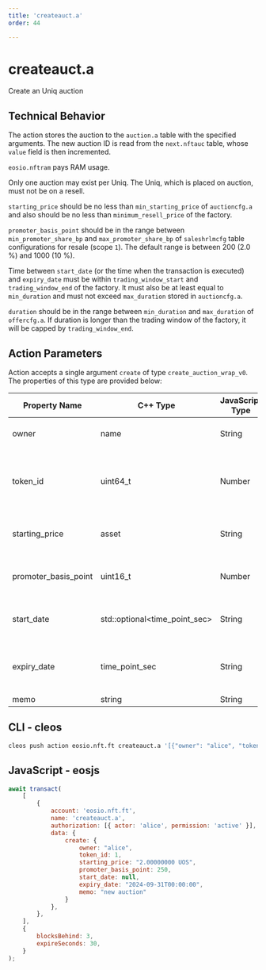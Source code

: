 ```yaml
---
title: 'createauct.a'
order: 44

---
```


# createauct.a

Create an Uniq auction

## Technical Behavior

The action stores the auction to the `auction.a` table with the specified arguments. The new auction ID is read from the `next.nftauc` table, whose `value` field is then incremented.

`eosio.nftram` pays RAM usage.

Only one auction may exist per Uniq. The Uniq, which is placed on auction, must not be on a resell.

`starting_price` should be no less than `min_starting_price` of `auctioncfg.a` and also should be no less than `minimum_resell_price` of the factory.

`promoter_basis_point` should be in the range between `min_promoter_share_bp` and `max_promoter_share_bp` of `saleshrlmcfg` table configurations for resale (scope `1`). The default range is between 200 (2.0 %) and 1000 (10 %).

Time between `start_date` (or the time when the transaction is executed) and `expiry_date` must be within `trading_window_start` and `trading_window_end` of the factory. It must also be at least equal to `min_duration` and must not exceed `max_duration` stored in `auctioncfg.a`.

`duration` should be in the range between `min_duration` and `max_duration` of `offercfg.a`. If duration is longer than the trading window of the factory, it will be capped by `trading_window_end`.

## Action Parameters

Action accepts a single argument `create` of type `create_auction_wrap_v0`. The properties of this type are provided below:

| Property Name        | C++ Type                       | JavaScript Type | Description                                             |
| -------------------- | ------------------------------ | --------------- | ------------------------------------------------------- |
| owner                | name                           | String          | Current owner of the Uniq                               |
| token_id             | uint64_t                       | Number          | ID of Uniq which the owner wants to place on an auction |
| starting_price       | asset                          | String          | Starting auction price in UOS                           |
| promoter_basis_point | uint16_t                       | Number          | Promoter share in units of 0.01 %                       |
| start_date           | std::optional\<time_point_sec> | String          | Optional start date of the auction                      |
| expiry_date          | time_point_sec                 | String          | Initial expected date for the auction to end            |
| memo                 | string                         | String          | Memo                                                    |

## CLI - cleos

```bash
cleos push action eosio.nft.ft createauct.a '[{"owner": "alice", "token_id": 1, "starting_price": "2.00000000 UOS", "promoter_basis_point": 250, "start_date": null, "expiry_date": "2024-09-31T00:00:00", "memo": "new auction"}]' -p alice@active
```

## JavaScript - eosjs

```js
await transact(
    [
        {
            account: 'eosio.nft.ft',
            name: 'createauct.a',
            authorization: [{ actor: 'alice', permission: 'active' }],
            data: {
                create: {
                    owner: "alice",
                    token_id: 1,
                    starting_price: "2.00000000 UOS",
                    promoter_basis_point: 250,
                    start_date: null,
                    expiry_date: "2024-09-31T00:00:00",
                    memo: "new auction"
                }
            },
        },
    ],
    {
        blocksBehind: 3,
        expireSeconds: 30,
    }
);
```
